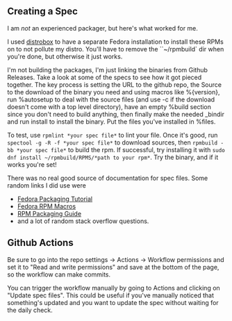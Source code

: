 ## Creating a Spec

I am *not* an experienced packager, but here's what worked for me.

I used [distrobox](https://github.com/89luca89/distrobox) to have a separate
Fedora installation to install these RPMs on to not pollute my distro. You'll
have to remove the ``~/rpmbuild` dir when you're done, but otherwise it just
works.

I'm not building the packages, I'm just linking the binaries from Github
Releases. Take a look at some of the specs to see how it got pieced together.
The key process is setting the URL to the github repo, the Source to the
download of the binary you need and using macros like %{version}, run %autosetup
to deal with the source files (and use -c if the download doesn't come with a
top level directory), have an empty %build section since you don't need to build
anything, then finally make the needed _bindir and run install to install the
binary. Put the files you've installed in %files.

To test, use `rpmlint *your spec file*` to lint your file. Once it's good, run
`spectool -g -R -f *your spec file*` to download sources, then `rpmbuild -bb
*your spec file*` to build the rpm. If successful, try installing it with `sudo
dnf install ~/rpmbuild/RPMS/*path to your rpm*`. Try the binary, and if it works
you're set!

There was no real good source of documentation for spec files. Some random links
I did use were
- [Fedora Packaging Tutorial](https://docs.fedoraproject.org/en-US/package-maintainers/Packaging_Tutorial_GNU_Hello/)
- [Fedora RPM Macros](https://docs.fedoraproject.org/en-US/packaging-guidelines/RPMMacros/)
- [RPM Packaging Guide](https://rpm-packaging-guide.github.io/)
- and a lot of random stack overflow questions.

## Github Actions
Be sure to go into the repo settings -> Actions -> Workflow permissions and set
it to "Read and write permissions" and save at the bottom of the page, so the
workflow can make commits.

You can trigger the workflow manually by going to Actions and clicking on
"Update spec files". This could be useful if you've manually noticed that
something's updated and you want to update the spec without waiting for the
daily check.